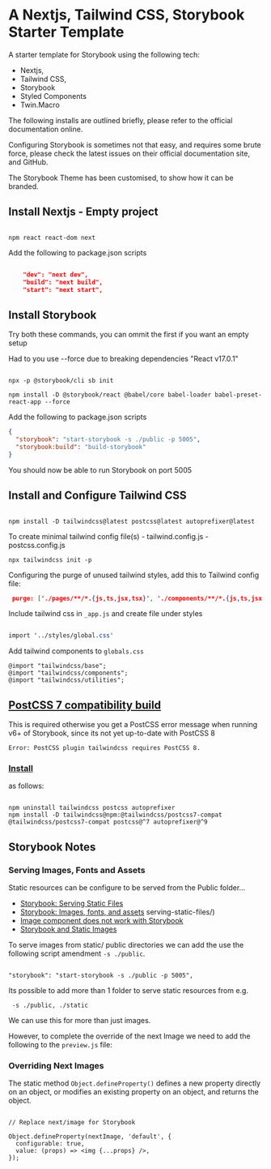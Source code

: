 # A Nextjs, Tailwind CSS, Storybook Starter Template

A starter template for Storybook using the following tech:

- Nextjs,
- Tailwind CSS,
- Storybook
- Styled Components
- Twin.Macro

The following installs are outlined briefly, please refer to the official documentation online.

Configuring Storybook is sometimes not that easy, and requires some brute force, please check the latest issues on
their official documentation site, and GitHub.

The Storybook Theme has been customised, to show how it can be branded.

## Install Nextjs - Empty project

```npm

npm react react-dom next

```

Add the following to package.json scripts

```json

    "dev": "next dev",
    "build": "next build",
    "start": "next start",

```

## Install Storybook

Try both these commands, you can ommit the first if you want an empty setup

Had to you use --force due to breaking dependencies "React v17.0.1"

```npm

npx -p @storybook/cli sb init

npm install -D @storybook/react @babel/core babel-loader babel-preset-react-app --force

```

Add the following to package.json scripts

```json
{
  "storybook": "start-storybook -s ./public -p 5005",
  "storybook:build": "build-storybook"
}
```

You should now be able to run Storybook on port 5005

## Install and Configure Tailwind CSS

```npm

npm install -D tailwindcss@latest postcss@latest autoprefixer@latest

```

To create minimal tailwind config file(s) - tailwind.config.js - postcss.config.js

```npm
npx tailwindcss init -p

```

Configuring the purge of unused tailwind styles, add this to Tailwind config file:

```json
 purge: ['./pages/**/*.{js,ts,jsx,tsx}', './components/**/*.{js,ts,jsx,tsx}'],

```

Include tailwind css in `_app.js` and create file under styles

```css

import '../styles/global.css'

```

Add tailwind components to `globals.css`

```
@import "tailwindcss/base";
@import "tailwindcss/components";
@import "tailwindcss/utilities";

```

## [PostCSS 7 compatibility build](https://tailwindcss.com/docs/installation)

This is required otherwise you get a PostCSS error message when running v6+ of Storybook,
since its not yet up-to-date with PostCSS 8

```error
Error: PostCSS plugin tailwindcss requires PostCSS 8.

```

### [Install](https://github.com/tailwindlabs/tailwindcss)

as follows:

```npm

npm uninstall tailwindcss postcss autoprefixer
npm install -D tailwindcss@npm:@tailwindcss/postcss7-compat @tailwindcss/postcss7-compat postcss@^7 autoprefixer@^9

```

## Storybook Notes

### Serving Images, Fonts and Assets

Static resources can be configure to be served from the Public folder...

- [Storybook: Serving Static Files](https://storybooks.netlify.app/configurations/)
- [Storybook: Images, fonts, and assets](https://storybook.js.org/docs/react/configure/images-and-assets#serving-static-files-via-storybook)
  serving-static-files/)
- [Image component does not work with Storybook](https://github.com/vercel/next.js/issues/18393)
- [Storybook and Static Images](https://stephencharlesweiss.com/storybook-and-static-images/)

To serve images from static/ public directories we can add the use the following script amendment `-s ./public`.

```npm

"storybook": "start-storybook -s ./public -p 5005",

```

Its possible to add more than 1 folder to serve static resources from e.g.

```code
 -s ./public, ./static
```

We can use this for more than just images.

However, to complete the override of the next Image we need to add the following to the `preview.js` file:

### Overriding Next Images

The static method `Object.defineProperty()` defines a new property directly on an object, or modifies an existing property on an object, and returns the object.

```code

// Replace next/image for Storybook

Object.defineProperty(nextImage, 'default', {
  configurable: true,
  value: (props) => <img {...props} />,
});

```

